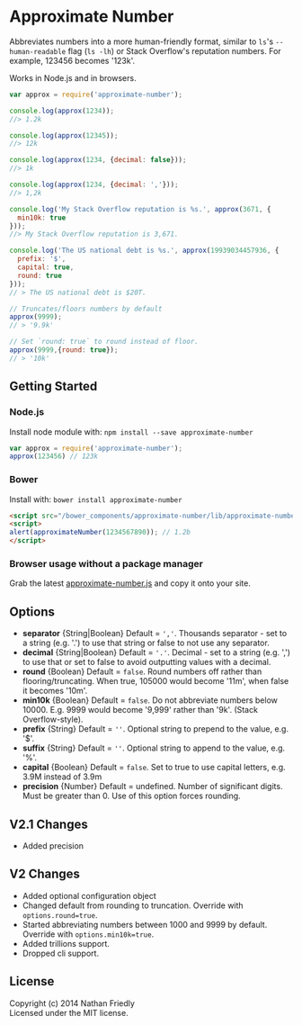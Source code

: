 # Approximate Number

Abbreviates numbers into a more human-friendly format, similar to `ls`'s `--human-readable` flag (`ls -lh`) or Stack
Overflow's reputation numbers. For example, 123456 becomes '123k'.

Works in Node.js and in browsers.

```js
var approx = require('approximate-number');

console.log(approx(1234));
//> 1.2k

console.log(approx(12345));
//> 12k

console.log(approx(1234, {decimal: false}));
//> 1k

console.log(approx(1234, {decimal: ','}));
//> 1,2k

console.log('My Stack Overflow reputation is %s.', approx(3671, {
  min10k: true
}));
//> My Stack Overflow reputation is 3,671.

console.log('The US national debt is %s.', approx(19939034457936, {
  prefix: '$', 
  capital: true, 
  round: true
}));
// > The US national debt is $20T.

// Truncates/floors numbers by default
approx(9999);
// > '9.9k'

// Set `round: true` to round instead of floor.
approx(9999,{round: true});
// > '10k'

```

## Getting Started

### Node.js

Install node module with: `npm install --save approximate-number`

```js
var approx = require('approximate-number');
approx(123456) // 123k
```

### Bower

Install with: `bower install approximate-number`

```html
<script src="/bower_components/approximate-number/lib/approximate-number.js"></script>
<script>
alert(approximateNumber(1234567890)); // 1.2b
</script>
```

### Browser usage without a package manager

Grab the latest [approximate-number.js](https://github.com/nfriedly/approximate-number/blob/master/lib/approximate-number.js) and copy it onto your site.

## Options

* **separator** {String|Boolean} Default = `','`. Thousands separator - set to a string (e.g. '.') to use that string or false to not use any separator.
* **decimal** {String|Boolean} Default = `'.'`. Decimal - set to a string (e.g. ',') to use that or set to false to avoid outputting values with a decimal.
* **round** {Boolean} Default = `false`. Round numbers off rather than flooring/truncating. When true, 105000 would become '11m', when false it becomes '10m'.
* **min10k** {Boolean} Default = `false`. Do not abbreviate numbers below 10000. E.g. 9999 would become '9,999' rather than '9k'. (Stack Overflow-style).
* **prefix** {String} Default = `''`. Optional string to prepend to the value, e.g. '$'.
* **suffix** {String} Default = `''`. Optional string to append to the value, e.g. '%'.
* **capital** {Boolean} Default = `false`. Set to true to use capital letters, e.g. 3.9M instead of 3.9m
* **precision** {Number} Default = undefined. Number of significant digits. Must be greater than 0. Use of this option forces rounding.

## V2.1 Changes
* Added precision

## V2 Changes

* Added optional configuration object
* Changed default from rounding to truncation. Override with `options.round=true`.
* Started abbreviating numbers between 1000 and 9999 by default. Override with `options.min10k=true`.
* Added trillions support.
* Dropped cli support.

## License

Copyright (c) 2014 Nathan Friedly  
Licensed under the MIT license.


[tests]: https://github.com/nfriedly/approximate-number/blob/master/test/approximate-number_test.js
